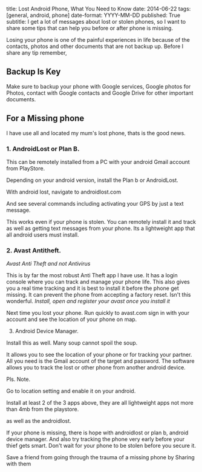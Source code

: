 title: Lost Android Phone, What You Need to Know
date: 2014-06-22
tags: [general, android, phone]
date-format: YYYY-MM-DD
published: True
subtitle: I get a lot of messages about lost or stolen phones, so I want to share some tips that can help you before or after phone is missing.


Losing your phone is one of the painful experiences in life because of the contacts, photos and other documents that are not backup up. Before I share any tip remember, 

## **Backup Is Key**
Make sure to backup your phone with Google services, Google photos for Photos, contact with Google contacts and Google Drive for other important documents.

## For  a Missing phone

I have use all and located my mum's lost phone, thats is the good news.


### 1. AndroidLost or Plan B.

This can be remotely installed from a PC with your android Gmail account from PlayStore.

Depending on your android version, install the Plan b or AndroidLost.

With android lost, navigate to androidlost.com

And see several commands including activating your GPS by just a text message.


This works even if your phone is stolen. You can remotely install it and track as well as getting text messages from your phone. Its a lightweight app that all android users must install.


### 2. Avast Antitheft.

_Avast Anti Theft and not Antivirus_

This is by far the most robust Anti Theft app I have use. It has a login console where you can
track and manage your phone life.
This also gives you a real time tracking and it is best to install it before the phone get missing. It can prevent the phone from accepting a factory reset. Isn't this wonderful. <em>Install, open and register your avast once you install it</em>

Next time you lost your phone. Run quickly to avast.com sign in with your account and see the location of your phone on map.



3. Android Device Manager.

Install this as well. Many soup cannot spoil the soup.

It allows you to see the location of your phone or for tracking your partner. All you need is the Gmail account of the target and password. The software allows you to track the lost or other phone from another android device.


Pls. Note.

Go to location setting and enable it on your android.

Install at least 2 of the 3 apps above, they are all lightweight apps not more than 4mb from the playstore.

 as well as the androidlost.

If your phone is missing, there is hope with androidlost or plan b, android device manager. And also try tracking the phone very early before your thief gets smart. Don't wait for your phone to be stolen before you secure it.



Save a friend from going through the trauma of a missing phone by Sharing with them
